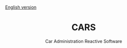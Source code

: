 [English version](./README.md)

<h1 align="center">CARS</h1>
<p align="center">
    Car Administration Reactive Software
</p>
